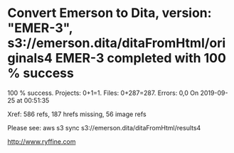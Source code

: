 # Convert Emerson to Dita, version: "EMER-3", s3://emerson.dita/ditaFromHtml/originals4 EMER-3 completed with 100 % success

100 % success. Projects: 0+1=1.  Files: 0+287=287. Errors: 0,0  On 2019-09-25 at 00:51:35

Xref: 586 refs, 187 hrefs missing, 56 image refs

Please see: aws s3 sync s3://emerson.dita/ditaFromHtml/results4

http://www.ryffine.com
